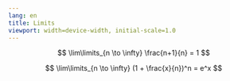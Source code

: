 ```yaml
---
lang: en
title: Limits
viewport: width=device-width, initial-scale=1.0
---
```


$$
\lim\limits_{n \to \infty} \frac{n+1}{n} = 1
$$

$$
\lim\limits_{n \to \infty} (1 + \frac{x}{n})^n = e^x
$$